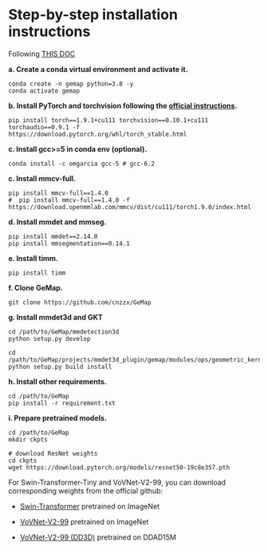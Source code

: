 # Step-by-step installation instructions

Following [THIS DOC](https://mmdetection3d.readthedocs.io/en/latest/getting_started.html#installation)



**a. Create a conda virtual environment and activate it.**
```shell
conda create -n gemap python=3.8 -y
conda activate gemap
```

**b. Install PyTorch and torchvision following the [official instructions](https://pytorch.org/).**
```shell
pip install torch==1.9.1+cu111 torchvision==0.10.1+cu111 torchaudio==0.9.1 -f https://download.pytorch.org/whl/torch_stable.html
```

**c. Install gcc>=5 in conda env (optional).**
```shell
conda install -c omgarcia gcc-5 # gcc-6.2
```

**c. Install mmcv-full.**
```shell
pip install mmcv-full==1.4.0
#  pip install mmcv-full==1.4.0 -f https://download.openmmlab.com/mmcv/dist/cu111/torch1.9.0/index.html
```

**d. Install mmdet and mmseg.**
```shell
pip install mmdet==2.14.0
pip install mmsegmentation==0.14.1
```

**e. Install timm.**
```shell
pip install timm
```


**f. Clone GeMap.**
```
git clone https://github.com/cnzzx/GeMap
```

**g. Install mmdet3d and GKT**
```shell
cd /path/to/GeMap/mmdetection3d
python setup.py develop

cd /path/to/GeMap/projects/mmdet3d_plugin/gemap/modules/ops/geometric_kernel_attn
python setup.py build install

```

**h. Install other requirements.**
```shell
cd /path/to/GeMap
pip install -r requirement.txt
```

**i. Prepare pretrained models.**
```shell
cd /path/to/GeMap
mkdir ckpts

# download ResNet weights
cd ckpts 
wget https://download.pytorch.org/models/resnet50-19c8e357.pth
```

For Swin-Transformer-Tiny and VoVNet-V2-99, you can download corresponding weights from the official github:

- [Swin-Transformer](https://github.com/microsoft/Swin-Transformer) pretrained on ImageNet
- [VoVNet-V2-99](https://github.com/youngwanLEE/vovnet-detectron2) pretrained on ImageNet

- [VoVNet-V2-99 (DD3D)](https://github.com/TRI-ML/dd3d) pretrained on DDAD15M